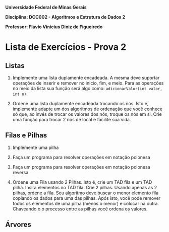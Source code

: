 **Universidade Federal de Minas Gerais**

**Disciplina: DCC002 - Algoritmos e Estrutura de Dados 2**

**Professor: Flavio Vinicius Diniz de Figueiredo**

# Lista de Exercícios - Prova 2

## Listas

1. Implemente uma lista duplamente encadeada. A mesma deve suportar operações
   de inserir e remover no inicio, fim, e meio. Para as operações no meio
   da lista sua função será algo como: `adicionarValor(int valor, int n)`.

1. Ordene uma lista duplamente encadeada trocando os nós. Isto é, implemente
   adapte um dos algoritmos de ordenação que você conhece só que, ao invés
   de trocar os valores dos nós, troque os nós em si. Crie uma função para
   trocar 2 nós de local e facilite sua vida.

## Filas e Pilhas

1. Implemente uma pilha

1. Faça um programa para resolver operações em notação polonesa

1. Faça um programa para resolver operações em notação polonesa reversa

1. Ordene uma Fila usando 2 Pilhas. Isto é, crie um TAD fila e um TAD pilha.
   Insira elementos no TAD fila. Crie 2 pilhas. Usando apenas as 2 pilhas,
   ordene a fila. Seu algoritmo deve buscar o menor elemento fila copiando
   os dados para uma das pilhas. Após isto, você pode remover todos os
   elementos de uma pilha (menos o menor) e colocar na outra. Chaveando o
   o processo entre as pilhas você ordena os valores. 
   
## Árvores
